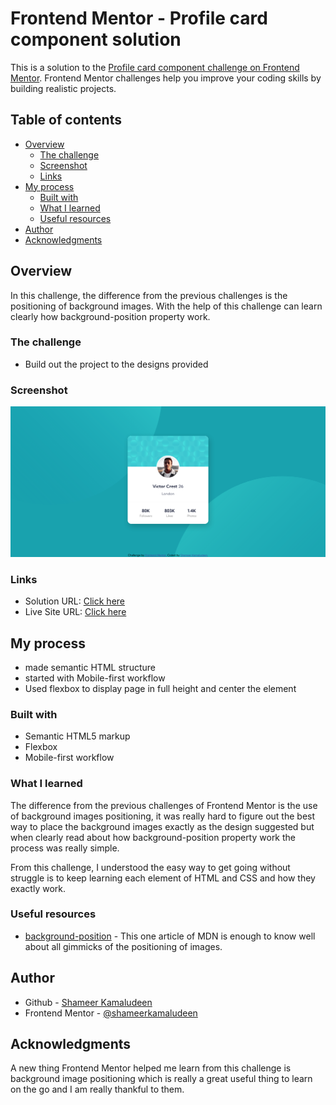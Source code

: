 # Frontend Mentor - Profile card component solution

This is a solution to the [Profile card component challenge on Frontend Mentor](https://www.frontendmentor.io/challenges/profile-card-component-cfArpWshJ). Frontend Mentor challenges help you improve your coding skills by building realistic projects. 

## Table of contents

- [Overview](#overview)
  - [The challenge](#the-challenge)
  - [Screenshot](#screenshot)
  - [Links](#links)
- [My process](#my-process)
  - [Built with](#built-with)
  - [What I learned](#what-i-learned)
  - [Useful resources](#useful-resources)
- [Author](#author)
- [Acknowledgments](#acknowledgments)

## Overview

In this challenge, the difference from the previous challenges is the positioning of background images. With the help of this challenge can learn clearly how background-position property work.

### The challenge

- Build out the project to the designs provided

### Screenshot

![](./screenshot.png)

### Links

- Solution URL: [Click here](https://github.com/shameerkamaludeen/profile-card-component)
- Live Site URL: [Click here](https://shameerkamaludeen.github.io/profile-card-component/)

## My process

- made semantic HTML structure
- started with Mobile-first workflow
- Used flexbox to display page in full height and center the element

### Built with

- Semantic HTML5 markup
- Flexbox
- Mobile-first workflow

### What I learned

The difference from the previous challenges of Frontend Mentor is the use of background images positioning, it was really hard to figure out the best way to place the background images exactly as the design suggested but when clearly read about how background-position property work the process was really simple.

From this challenge, I understood the easy way to get going without struggle is to keep learning each element of HTML and CSS and how they exactly work.

### Useful resources

- [background-position](https://developer.mozilla.org/en-US/docs/Web/CSS/background-position) - This one article of MDN is enough to know well about all gimmicks of the positioning of images.

## Author

- Github - [Shameer Kamaludeen](https://github.com/shameerkamaludeen)
- Frontend Mentor - [@shameerkamaludeen](https://www.frontendmentor.io/profile/shameerkamaludeen)

## Acknowledgments

A new thing Frontend Mentor helped me learn from this challenge is background image positioning which is really a great useful thing to learn on the go and I am really thankful to them.
